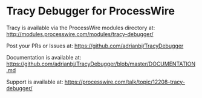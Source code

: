 # Tracy Debugger for ProcessWire

Tracy is available via the ProcessWire modules directory at: http://modules.processwire.com/modules/tracy-debugger/

Post your PRs or Issues at: https://github.com/adrianbj/TracyDebugger

Documentation is available at: https://github.com/adrianbj/TracyDebugger/blob/master/DOCUMENTATION.md

Support is available at: https://processwire.com/talk/topic/12208-tracy-debugger/